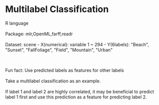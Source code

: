# Multilabel Classification
R language
<br></br>
Package: mlr,OpenML,farff,readr
<br></br>
Dataset: scene
         - X(numerical): variable 1 ~ 294
         - Y(6labels): "Beach", "Sunset", "FallFoliage", "Field", "Mountain", "Urban"

<br></br>
Fun fact: Use predicted labels as features for other labels
<br></br>
Take a multilabel classification as an example.
<br></br>
If label 1 and label 2 are highly correlated, it may be beneficial to predict label 1 first and use this prediction as a feature for predicting label 2.
